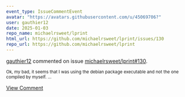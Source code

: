 ```yaml
---
event_type: IssueCommentEvent
avatar: "https://avatars.githubusercontent.com/u/45069706?"
user: gauthier12
date: 2025-01-03
repo_name: michaelrsweet/lprint
html_url: https://github.com/michaelrsweet/lprint/issues/130
repo_url: https://github.com/michaelrsweet/lprint
---
```


<a href='https://github.com/gauthier12' target='_blank'>gauthier12</a> commented on issue <a href='https://github.com/michaelrsweet/lprint/issues/130' target='_blank'>michaelrsweet/lprint#130</a>.

<small>Ok, my bad, it seems that I was using the debian package executable and not the one compiled by myself....</small>

<a href='https://github.com/michaelrsweet/lprint/issues/130' target='_blank'>View Comment</a>